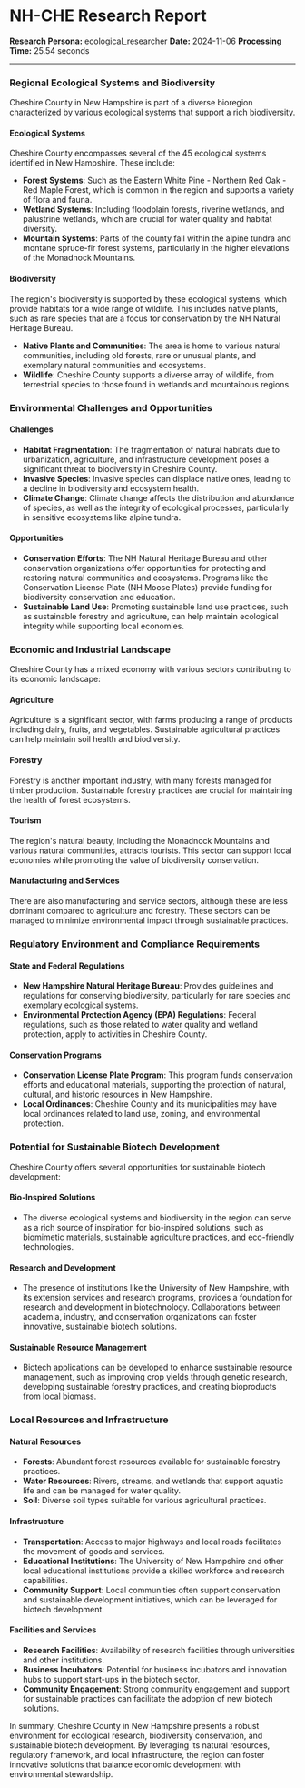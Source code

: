 # NH-CHE Research Report

**Research Persona:** ecological_researcher
**Date:** 2024-11-06
**Processing Time:** 25.54 seconds

---

### Regional Ecological Systems and Biodiversity

Cheshire County in New Hampshire is part of a diverse bioregion characterized by various ecological systems that support a rich biodiversity.

#### Ecological Systems
Cheshire County encompasses several of the 45 ecological systems identified in New Hampshire. These include:
- **Forest Systems**: Such as the Eastern White Pine - Northern Red Oak - Red Maple Forest, which is common in the region and supports a variety of flora and fauna.
- **Wetland Systems**: Including floodplain forests, riverine wetlands, and palustrine wetlands, which are crucial for water quality and habitat diversity.
- **Mountain Systems**: Parts of the county fall within the alpine tundra and montane spruce-fir forest systems, particularly in the higher elevations of the Monadnock Mountains.

#### Biodiversity
The region's biodiversity is supported by these ecological systems, which provide habitats for a wide range of wildlife. This includes native plants, such as rare species that are a focus for conservation by the NH Natural Heritage Bureau.
- **Native Plants and Communities**: The area is home to various natural communities, including old forests, rare or unusual plants, and exemplary natural communities and ecosystems.
- **Wildlife**: Cheshire County supports a diverse array of wildlife, from terrestrial species to those found in wetlands and mountainous regions.

### Environmental Challenges and Opportunities

#### Challenges
- **Habitat Fragmentation**: The fragmentation of natural habitats due to urbanization, agriculture, and infrastructure development poses a significant threat to biodiversity in Cheshire County.
- **Invasive Species**: Invasive species can displace native ones, leading to a decline in biodiversity and ecosystem health.
- **Climate Change**: Climate change affects the distribution and abundance of species, as well as the integrity of ecological processes, particularly in sensitive ecosystems like alpine tundra.

#### Opportunities
- **Conservation Efforts**: The NH Natural Heritage Bureau and other conservation organizations offer opportunities for protecting and restoring natural communities and ecosystems. Programs like the Conservation License Plate (NH Moose Plates) provide funding for biodiversity conservation and education.
- **Sustainable Land Use**: Promoting sustainable land use practices, such as sustainable forestry and agriculture, can help maintain ecological integrity while supporting local economies.

### Economic and Industrial Landscape

Cheshire County has a mixed economy with various sectors contributing to its economic landscape:

#### Agriculture
Agriculture is a significant sector, with farms producing a range of products including dairy, fruits, and vegetables. Sustainable agricultural practices can help maintain soil health and biodiversity.

#### Forestry
Forestry is another important industry, with many forests managed for timber production. Sustainable forestry practices are crucial for maintaining the health of forest ecosystems.

#### Tourism
The region's natural beauty, including the Monadnock Mountains and various natural communities, attracts tourists. This sector can support local economies while promoting the value of biodiversity conservation.

#### Manufacturing and Services
There are also manufacturing and service sectors, although these are less dominant compared to agriculture and forestry. These sectors can be managed to minimize environmental impact through sustainable practices.

### Regulatory Environment and Compliance Requirements

#### State and Federal Regulations
- **New Hampshire Natural Heritage Bureau**: Provides guidelines and regulations for conserving biodiversity, particularly for rare species and exemplary ecological systems.
- **Environmental Protection Agency (EPA) Regulations**: Federal regulations, such as those related to water quality and wetland protection, apply to activities in Cheshire County.

#### Conservation Programs
- **Conservation License Plate Program**: This program funds conservation efforts and educational materials, supporting the protection of natural, cultural, and historic resources in New Hampshire.
- **Local Ordinances**: Cheshire County and its municipalities may have local ordinances related to land use, zoning, and environmental protection.

### Potential for Sustainable Biotech Development

Cheshire County offers several opportunities for sustainable biotech development:

#### Bio-Inspired Solutions
- The diverse ecological systems and biodiversity in the region can serve as a rich source of inspiration for bio-inspired solutions, such as biomimetic materials, sustainable agriculture practices, and eco-friendly technologies.

#### Research and Development
- The presence of institutions like the University of New Hampshire, with its extension services and research programs, provides a foundation for research and development in biotechnology. Collaborations between academia, industry, and conservation organizations can foster innovative, sustainable biotech solutions.

#### Sustainable Resource Management
- Biotech applications can be developed to enhance sustainable resource management, such as improving crop yields through genetic research, developing sustainable forestry practices, and creating bioproducts from local biomass.

### Local Resources and Infrastructure

#### Natural Resources
- **Forests**: Abundant forest resources available for sustainable forestry practices.
- **Water Resources**: Rivers, streams, and wetlands that support aquatic life and can be managed for water quality.
- **Soil**: Diverse soil types suitable for various agricultural practices.

#### Infrastructure
- **Transportation**: Access to major highways and local roads facilitates the movement of goods and services.
- **Educational Institutions**: The University of New Hampshire and other local educational institutions provide a skilled workforce and research capabilities.
- **Community Support**: Local communities often support conservation and sustainable development initiatives, which can be leveraged for biotech development.

#### Facilities and Services
- **Research Facilities**: Availability of research facilities through universities and other institutions.
- **Business Incubators**: Potential for business incubators and innovation hubs to support start-ups in the biotech sector.
- **Community Engagement**: Strong community engagement and support for sustainable practices can facilitate the adoption of new biotech solutions.

In summary, Cheshire County in New Hampshire presents a robust environment for ecological research, biodiversity conservation, and sustainable biotech development. By leveraging its natural resources, regulatory framework, and local infrastructure, the region can foster innovative solutions that balance economic development with environmental stewardship.